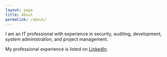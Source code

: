 ```yaml
---
layout: page
title: About
permalink: /about/
---
```


I am an IT professional with experience in security, auditing, development, system administration, and project management. 

My professional experience is listed on [LinkedIn](https://www.linkedin.com/in/drew-hjelm-26577152).